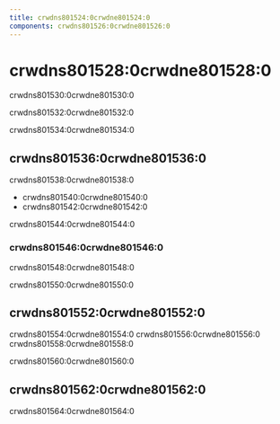 ```yaml
---
title: crwdns801524:0crwdne801524:0
components: crwdns801526:0crwdne801526:0
---
```

# crwdns801528:0crwdne801528:0

<p class="description">crwdns801530:0crwdne801530:0</p>

crwdns801532:0crwdne801532:0

crwdns801534:0crwdne801534:0

## crwdns801536:0crwdne801536:0

crwdns801538:0crwdne801538:0

- crwdns801540:0crwdne801540:0
- crwdns801542:0crwdne801542:0

crwdns801544:0crwdne801544:0

### crwdns801546:0crwdne801546:0

crwdns801548:0crwdne801548:0

crwdns801550:0crwdne801550:0

## crwdns801552:0crwdne801552:0

crwdns801554:0crwdne801554:0 crwdns801556:0crwdne801556:0 crwdns801558:0crwdne801558:0

crwdns801560:0crwdne801560:0

## crwdns801562:0crwdne801562:0

crwdns801564:0crwdne801564:0